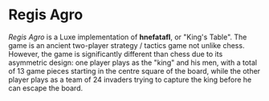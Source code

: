 # Regis Agro

_Regis Agro_ is a Luxe implementation of **hnefatafl**, or "King's Table". The game is an ancient two-player strategy / tactics game not unlike chess. However, the game is significantly different than chess due to its asymmetric design: one player plays as the "king" and his men, with a total of 13 game pieces starting in the centre square of the board, while the other player plays as a team of 24 invaders trying to capture the king before he can escape the board.